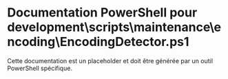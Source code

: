 # Documentation PowerShell pour development\scripts\maintenance\encoding\EncodingDetector.ps1

Cette documentation est un placeholder et doit être générée par un outil PowerShell spécifique.
